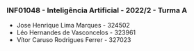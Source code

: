 ### INF01048 - Inteligência Artificial - 2022/2 - Turma A

- Jose Henrique Lima Marques - 324502<br>
- Léo Hernandes de Vasconcelos - 323961<br>
- Vítor Caruso Rodrigues Ferrer - 327023
